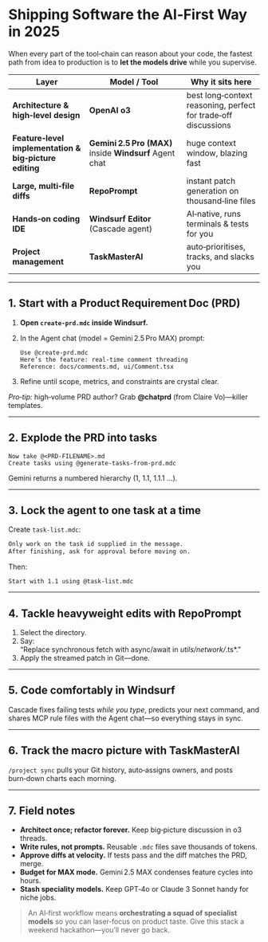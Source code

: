 # Shipping Software the AI‑First Way in 2025

When every part of the tool‑chain can reason about your code, the fastest path from idea to production is to **let the models drive** while you supervise.

| Layer | Model / Tool | Why it sits here |
|-------|--------------|------------------|
| **Architecture & high‑level design** | **OpenAI o3** | best long‑context reasoning, perfect for trade‑off discussions |
| **Feature‑level implementation & big‑picture editing** | **Gemini 2.5 Pro (MAX)** inside **Windsurf** Agent chat | huge context window, blazing fast |
| **Large, multi‑file diffs** | **RepoPrompt** | instant patch generation on thousand‑line files |
| **Hands‑on coding IDE** | **Windsurf Editor** (Cascade agent) | AI‑native, runs terminals & tests for you |
| **Project management** | **TaskMasterAI** | auto‑prioritises, tracks, and slacks you |

---

## 1. Start with a Product Requirement Doc (PRD)

1. **Open `create-prd.mdc` inside Windsurf.**  
2. In the Agent chat (model = Gemini 2.5 Pro MAX) prompt:

   ```text
   Use @create-prd.mdc  
   Here’s the feature: real‑time comment threading  
   Reference: docs/comments.md, ui/Comment.tsx
   ```

3. Refine until scope, metrics, and constraints are crystal clear.

*Pro‑tip:* high‑volume PRD author? Grab **@chatprd** (from Claire Vo)—killer templates.

---

## 2. Explode the PRD into tasks

```text
Now take @<PRD-FILENAME>.md  
Create tasks using @generate-tasks-from-prd.mdc
```

Gemini returns a numbered hierarchy (1, 1.1, 1.1.1 …).

---

## 3. Lock the agent to one task at a time

Create `task-list.mdc`:

```md
Only work on the task id supplied in the message.  
After finishing, ask for approval before moving on.
```

Then:

```text
Start with 1.1 using @task-list.mdc
```

---

## 4. Tackle heavyweight edits with RepoPrompt

1. Select the directory.  
2. Say:  
   “Replace synchronous fetch with async/await in *utils/network/*.ts*.”  
3. Apply the streamed patch in Git—done.

---

## 5. Code comfortably in Windsurf

Cascade fixes failing tests *while you type*, predicts your next command, and shares MCP rule files with the Agent chat—so everything stays in sync.

---

## 6. Track the macro picture with TaskMasterAI

`/project sync` pulls your Git history, auto‑assigns owners, and posts burn‑down charts each morning.

---

## 7. Field notes

* **Architect once; refactor forever.** Keep big‑picture discussion in o3 threads.  
* **Write rules, not prompts.** Reusable `.mdc` files save thousands of tokens.  
* **Approve diffs at velocity.** If tests pass and the diff matches the PRD, merge.  
* **Budget for MAX mode.** Gemini 2.5 MAX condenses feature cycles into hours.  
* **Stash speciality models.** Keep GPT‑4o or Claude 3 Sonnet handy for niche jobs.

> An AI‑first workflow means **orchestrating a squad of specialist models** so you can laser‑focus on product taste. Give this stack a weekend hackathon—you’ll never go back.